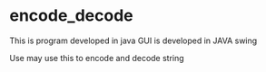 # encode_decode

This is program developed in java 
GUI is developed in JAVA swing

Use may use this to encode and decode string

